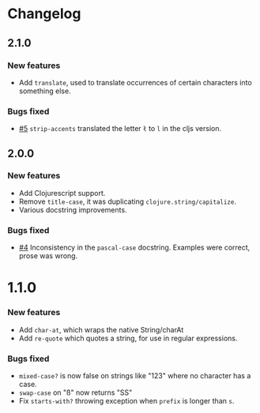 
# Changelog

## 2.1.0

### New features
* Add `translate`, used to translate occurrences of certain characters into something else.

### Bugs fixed

* [#5](https://github.com/expez/superstring/issues/5) `strip-accents` translated the letter `ł` to `l` in the cljs version.

## 2.0.0

### New features

* Add Clojurescript support.
* Remove `title-case`, it was duplicating `clojure.string/capitalize`.
* Various docstring improvements.

### Bugs fixed

* [#4](https://github.com/expez/superstring/issues/4) Inconsistency in the `pascal-case` docstring.  Examples were correct, prose was wrong.

# 1.1.0
### New features

* Add `char-at`, which wraps the native String/charAt
* Add `re-quote` which quotes a string, for use in regular expressions.

### Bugs fixed

* `mixed-case?` is now false on strings like "123" where no character has a case.
* `swap-case` on "ß" now returns "SS"
* Fix `starts-with?` throwing exception when `prefix` is longer than `s`.
